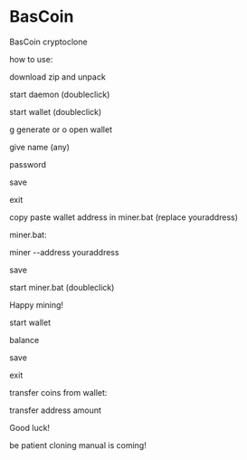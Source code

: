 # BasCoin
BasCoin cryptoclone

how to use:

download zip and unpack

start daemon (doubleclick)

start wallet (doubleclick)

g generate or o open wallet

give name (any)

password

save

exit

copy paste wallet address in miner.bat (replace youraddress)

miner.bat:

miner --address youraddress

save

start miner.bat (doubleclick)

Happy mining!
  
start wallet

balance

save

exit

transfer coins from wallet:

transfer address amount

Good luck!

be patient cloning manual is coming!


  
 
